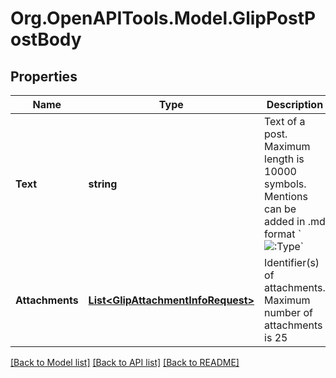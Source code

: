 
# Org.OpenAPITools.Model.GlipPostPostBody

## Properties

Name | Type | Description | Notes
------------ | ------------- | ------------- | -------------
**Text** | **string** | Text of a post. Maximum length is 10000 symbols. Mentions can be added in .md format &#x60;![:Type](id)&#x60; | [optional] 
**Attachments** | [**List&lt;GlipAttachmentInfoRequest&gt;**](GlipAttachmentInfoRequest.md) | Identifier(s) of attachments. Maximum number of attachments is 25 | [optional] 

[[Back to Model list]](../README.md#documentation-for-models)
[[Back to API list]](../README.md#documentation-for-api-endpoints)
[[Back to README]](../README.md)

